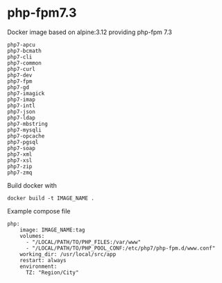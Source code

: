 # php-fpm7.3
Docker image based on alpine:3.12 providing php-fpm 7.3<br>
```
php7-apcu
php7-bcmath
php7-cli
php7-common
php7-curl
php7-dev
php7-fpm
php7-gd
php7-imagick
php7-imap
php7-intl
php7-json
php7-ldap
php7-mbstring
php7-mysqli
php7-opcache
php7-pgsql
php7-soap
php7-xml
php7-xsl
php7-zip
php7-zmq
```
Build docker with 
```
docker build -t IMAGE_NAME .
```
Example compose file
```
php:
    image: IMAGE_NAME:tag
    volumes:
      - "/LOCAL/PATH/TO/PHP_FILES:/var/www"
      - "/LOCAL/PATH/TO/PHP_POOL_CONF:/etc/php7/php-fpm.d/www.conf"
    working_dir: /usr/local/src/app
    restart: always
    environment:
      TZ: "Region/City"
```
